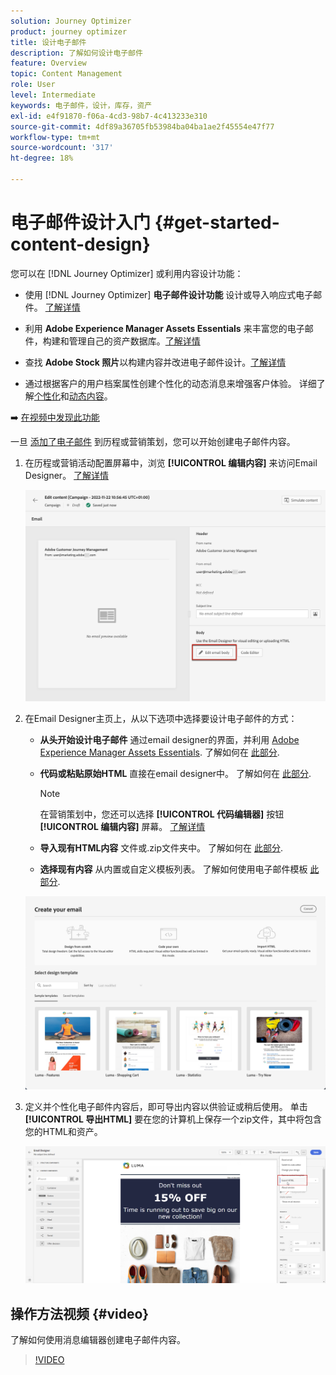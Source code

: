 ```yaml
---
solution: Journey Optimizer
product: journey optimizer
title: 设计电子邮件
description: 了解如何设计电子邮件
feature: Overview
topic: Content Management
role: User
level: Intermediate
keywords: 电子邮件，设计，库存，资产
exl-id: e4f91870-f06a-4cd3-98b7-4c413233e310
source-git-commit: 4df89a36705fb53984ba04ba1ae2f45554e47f77
workflow-type: tm+mt
source-wordcount: '317'
ht-degree: 18%

---
```


# 电子邮件设计入门 {#get-started-content-design}

您可以在 [!DNL Journey Optimizer] 或利用内容设计功能：

* 使用 [!DNL Journey Optimizer] **电子邮件设计功能** 设计或导入响应式电子邮件。 [了解详情](content-from-scratch.md)

* 利用 **Adobe Experience Manager Assets Essentials** 来丰富您的电子邮件，构建和管理自己的资产数据库。[了解详情](assets-essentials.md)

* 查找 **Adobe Stock 照片**&#x200B;以构建内容并改进电子邮件设计。[了解详情](stock.md)

* 通过根据客户的用户档案属性创建个性化的动态消息来增强客户体验。 详细了解[个性化](../personalization/personalize.md)和[动态内容](../personalization/get-started-dynamic-content.md)。

➡️ [在视频中发现此功能](#video)

一旦 [添加了电子邮件](create-email.md) 到历程或营销策划，您可以开始创建电子邮件内容。

1. 在历程或营销活动配置屏幕中，浏览 **[!UICONTROL 编辑内容]** 来访问Email Designer。 [了解详情](create-email.md#define-email-content)

   ![](assets/email_designer_edit_email_body.png)

1. 在Email Designer主页上，从以下选项中选择要设计电子邮件的方式：

   * **从头开始设计电子邮件** 通过email designer的界面，并利用 [Adobe Experience Manager Assets Essentials](assets-essentials.md). 了解如何在 [此部分](content-from-scratch.md).

   * **代码或粘贴原始HTML** 直接在email designer中。 了解如何在 [此部分](code-content.md).

      >[!NOTE]
      >
      >在营销策划中，您还可以选择 **[!UICONTROL 代码编辑器]** 按钮 **[!UICONTROL 编辑内容]** 屏幕。 [了解详情](create-email.md#define-email-content)

   * **导入现有HTML内容** 文件或.zip文件夹中。 了解如何在 [此部分](existing-content.md).

   * **选择现有内容** 从内置或自定义模板列表。 了解如何使用电子邮件模板 [此部分](email-templates.md).

   ![](assets/email_designer_create_options.png)

1. 定义并个性化电子邮件内容后，即可导出内容以供验证或稍后使用。 单击 **[!UICONTROL 导出HTML]** 要在您的计算机上保存一个zip文件，其中将包含您的HTML和资产。

   ![](assets/email_designer_export.png)

## 操作方法视频 {#video}

了解如何使用消息编辑器创建电子邮件内容。

>[!VIDEO](https://video.tv.adobe.com/v/334150?quality=12)